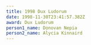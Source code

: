 ```yaml
---
title: 1998 Dux Ludorum
date: 1998-11-30T23:41:57.382Z
award: Dux Ludorum
person1_name: Donovan Nepia
person2_name: Alycia Kinnaird
---
```


